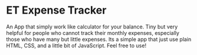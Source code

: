 # ET Expense Tracker

An App that simply work like calculator for your balance. Tiny but very helpful for people who cannot track their monthly expenses, especially those who have many but little expenses.
Its a simple app that just use plain HTML, CSS, and a little bit of JavaScript. Feel free to use!
